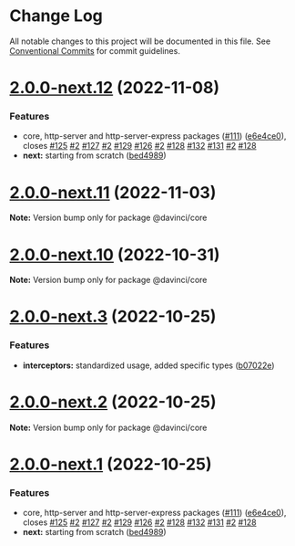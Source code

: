 # Change Log

All notable changes to this project will be documented in this file.
See [Conventional Commits](https://conventionalcommits.org) for commit guidelines.

# [2.0.0-next.12](https://github.com/HPInc/davinci/compare/@davinci/core@1.9.1...@davinci/core@2.0.0-next.12) (2022-11-08)


### Features

* core, http-server and http-server-express packages ([#111](https://github.com/HPInc/davinci/issues/111)) ([e6e4ce0](https://github.com/HPInc/davinci/commit/e6e4ce0dcc81a3b44976cde471353f77ad872e65)), closes [#125](https://github.com/HPInc/davinci/issues/125) [#2](https://github.com/HPInc/davinci/issues/2) [#127](https://github.com/HPInc/davinci/issues/127) [#2](https://github.com/HPInc/davinci/issues/2) [#129](https://github.com/HPInc/davinci/issues/129) [#126](https://github.com/HPInc/davinci/issues/126) [#2](https://github.com/HPInc/davinci/issues/2) [#128](https://github.com/HPInc/davinci/issues/128) [#132](https://github.com/HPInc/davinci/issues/132) [#131](https://github.com/HPInc/davinci/issues/131) [#2](https://github.com/HPInc/davinci/issues/2) [#128](https://github.com/HPInc/davinci/issues/128)
* **next:** starting from scratch ([bed4989](https://github.com/HPInc/davinci/commit/bed498970f64146d81aa78d5b0a2cef2d4ece046))





# [2.0.0-next.11](https://github.com/HPInc/davinci/compare/@davinci/core@2.0.0-next.10...@davinci/core@2.0.0-next.11) (2022-11-03)

**Note:** Version bump only for package @davinci/core





# [2.0.0-next.10](https://github.com/HPInc/davinci/compare/@davinci/core@2.0.0-next.3...@davinci/core@2.0.0-next.10) (2022-10-31)

**Note:** Version bump only for package @davinci/core





# [2.0.0-next.3](https://github.com/HPInc/davinci/compare/@davinci/core@2.0.0-next.2...@davinci/core@2.0.0-next.3) (2022-10-25)


### Features

* **interceptors:** standardized usage, added specific types ([b07022e](https://github.com/HPInc/davinci/commit/b07022e482fe1dbf92b9190d34f065fb8254dde8))





# [2.0.0-next.2](https://github.com/HPInc/davinci/compare/@davinci/core@2.0.0-next.1...@davinci/core@2.0.0-next.2) (2022-10-25)

**Note:** Version bump only for package @davinci/core





# [2.0.0-next.1](https://github.com/HPInc/davinci/compare/@davinci/core@1.9.1...@davinci/core@2.0.0-next.1) (2022-10-25)


### Features

* core, http-server and http-server-express packages ([#111](https://github.com/HPInc/davinci/issues/111)) ([e6e4ce0](https://github.com/HPInc/davinci/commit/e6e4ce0dcc81a3b44976cde471353f77ad872e65)), closes [#125](https://github.com/HPInc/davinci/issues/125) [#2](https://github.com/HPInc/davinci/issues/2) [#127](https://github.com/HPInc/davinci/issues/127) [#2](https://github.com/HPInc/davinci/issues/2) [#129](https://github.com/HPInc/davinci/issues/129) [#126](https://github.com/HPInc/davinci/issues/126) [#2](https://github.com/HPInc/davinci/issues/2) [#128](https://github.com/HPInc/davinci/issues/128) [#132](https://github.com/HPInc/davinci/issues/132) [#131](https://github.com/HPInc/davinci/issues/131) [#2](https://github.com/HPInc/davinci/issues/2) [#128](https://github.com/HPInc/davinci/issues/128)
* **next:** starting from scratch ([bed4989](https://github.com/HPInc/davinci/commit/bed498970f64146d81aa78d5b0a2cef2d4ece046))
